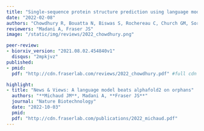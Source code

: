 ```yaml
---
title: "Single-sequence protein structure prediction using language models from deep learning"
date: "2022-02-08"
authors: "Chowdhury R, Bouatta N, Biswas S, Rochereau C, Church GM, Sorger PK, and AlQuraishi M"
reviewers: "Madani A, Fraser JS"
image: "/static/img/reviews/2022_chowdhury.png"

peer-review:
- biorxiv_version: "2021.08.02.454840v1"
  disqus: "2mpkjvz"
published:
- pmid:
  pdf: "http://cdn.fraserlab.com/reviews/2022_chowdhury.pdf" #full cdn link

highlight:
- title: "News & Views: A language model beats alphafold2 on orphans"
  authors: "**Michaud JM**, Madani A, **Fraser JS**"
  journal: "Nature Biotechnology"
  date: "2022-10-03"
  pmid:
  pdf: "http://cdn.fraserlab.com/publications/2022_michaud.pdf"
---
```

